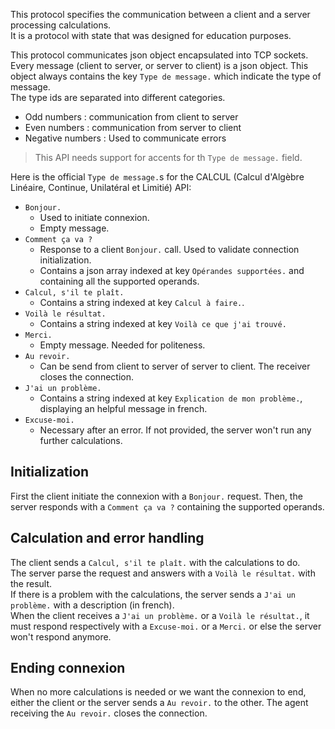This protocol specifies the communication between a client and a server processing calculations.  
It is a protocol with state that was designed for education purposes.  
  
This protocol communicates json object encapsulated into TCP sockets. Every message (client to server, or server to client) is a json object. This object always contains the key `Type de message.` which indicate the type of message.  
The type ids are separated into different categories.
* Odd numbers : communication from client to server
* Even numbers : communication from server to client
* Negative numbers : Used to communicate errors

> This API needs support for accents for th `Type de message.` field.

Here is the official `Type de message.`s for the CALCUL (Calcul d'Algèbre Linéaire, Continue, Unilatéral et Limitié) API:
* `Bonjour.`
  * Used to initiate connexion.
  * Empty message.
* `Comment ça va ?`
  * Response to a client `Bonjour.` call. Used to validate connection initialization.
  * Contains a json array indexed at key `Opérandes supportées.` and containing all the supported operands.
* `Calcul, s'il te plaît.`
  * Contains a string indexed at key `Calcul à faire.`.
* `Voilà le résultat.`
  * Contains a string indexed at key `Voilà ce que j'ai trouvé.`
* `Merci.`
  * Empty message. Needed for politeness.
* `Au revoir.`
  * Can be send from client to server of server to client. The receiver closes the connection.
* `J'ai un problème.`
  * Contains a string indexed at key `Explication de mon problème.`, displaying an helpful message in french.
* `Excuse-moi.`
  * Necessary after an error. If not provided, the server won't run any further calculations.
  
## Initialization
First the client initiate the connexion with a `Bonjour.` request. Then, the server responds with a `Comment ça va ?` containing the supported operands.

## Calculation and error handling
The client sends a `Calcul, s'il te plaît.` with the calculations to do.  
The server parse the request and answers with a `Voilà le résultat.` with the result.  
If there is a problem with the calculations, the server sends a `J'ai un problème.` with a description (in french).  
When the client receives a `J'ai un problème.` or a `Voilà le résultat.`, it must respond respectively with a `Excuse-moi.` or a `Merci.` or else the server won't respond anymore.  

## Ending connexion
When no more calculations is needed or we want the connexion to end, either the client or the server sends a `Au revoir.` to the other. The agent receiving the `Au revoir.` closes the connection.